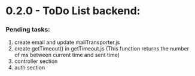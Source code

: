 # 0.2.0 - ToDo List backend:

### Pending tasks:
1. create email and update mailTransporter.js
2. create getTimeout() in getTimeout.js (This function returns the number of ms between current time and sent time)
3. controller section
4. auth section